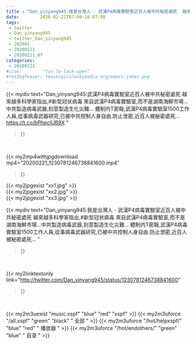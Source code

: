 ```yaml
---
title : "Dan_yinyang945:我是台灣人 - 武漢P4病毒實驗室近百人被中共秘密處死  越來越多科學家指出,#新型冠状病毒 來自武漢P4病毒實驗室,而不是湖南海鮮市場…中共製造病毒武器,刻意製造生化災難… 體制内T密報,武漢P4病毒實驗室1500工作人員,從事病毒武器研究,已被中共控制人身自由.防止泄密,近百人被秘密處死… "
date:        2020-02-21T07:09:18-07:00
tags:
 - twitter
 - Dan_yinyang945
 - twitter_Dan_yinyang945
 - 202002
 - 20200221
 - 20200221_07
categories:
 - 20200221
#icon:        "fas fa-lock-open"
#resImgTeaser: teaserpics/wikipedia.org/emacs-jokes.png
---
```


{{< mydiv text="Dan_yinyang945:武漢P4病毒實驗室近百人被中共秘密處死  越來越多科學家指出,#新型冠状病毒 來自武漢P4病毒實驗室,而不是湖南海鮮市場…中共製造病毒武器,刻意製造生化災難… 體制内T密報,武漢P4病毒實驗室1500工作人員,從事病毒武器研究,已被中共控制人身自由.防止泄密,近百人被秘密處死… https://t.co/bPheclUB8X "
>}}
<br>


{{< my2mp4withjpgdownload mp4="20200221_1230781246738841600.mp4"
>}}

{{< my2jpgexist "xx1.jpg" >}}<br>
{{< my2jpgexist "xx2.jpg" >}}<br>
{{< my2jpgexist "xx3.jpg" >}}<br>



{{< mydiv text="Dan_yinyang945:我是台灣人 - 武漢P4病毒實驗室近百人被中共秘密處死  越來越多科學家指出,#新型冠状病毒 來自武漢P4病毒實驗室,而不是湖南海鮮市場…中共製造病毒武器,刻意製造生化災難… 體制内T密報,武漢P4病毒實驗室1500工作人員,從事病毒武器研究,已被中共控制人身自由.防止泄密,近百人被秘密處死… "
>}}
<br>

{{< my2linktextonly link="http://twitter.com/Dan_yinyang945/status/1230781246738841600"
>}}


<br>

{{< my2m3uexist "music.xspf"        "blue"   "red"    "xspf" >}} {{< my2m3uforce "/all.xspf"         "green"  "black"  " 全部 " >}} {{< my2m3uforce "/hot/helpxspf/"    "blue"   "red"    " 播放器 " >}} {{< my2m3uforce "/hot/endothers/"   "green"  "blue"   " 目录 " >}} 
